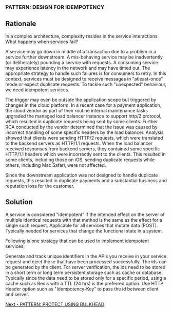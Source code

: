 ### PATTERN: DESIGN FOR IDEMPOTENCY ###

## Rationale 
In a complex architecture, complexity resides in the service interactions. What happens when services fail?

A service may go down in middle of a transaction due to a problem in a service further downstream. A mis-behaving service may be inadvertently (or deliberately) pounding a service with requests. A consuming service may experience latency in the network and may have timed out. The appropriate strategy to handle such failures is for consumers to retry. In this context, services must be designed to receive messages in "atleast-once" mode or expect duplicate requests. To tackle such "unexpected" behaviour, we need idempotent services.

The trigger may even be outside the application scope but triggered by changes in the cloud platform. In a recent case for a payment application, the cloud vendor as part of their routine internal maintenance tasks upgraded the managed load balancer instance to support http/2 protocol, which resulted in duplicate requests being sent by some clients. Further RCA conducted by the vendor determined that the issue was caused by incorrect handling of some specific headers by the load balancer. Analysis showed that clients were sending HTTP/2 requests, which were translated to the backend servers as HTTP/1.1 requests. When the load balancer received responses from backend servers, they contained some specific HTTP/1.1 headers which were incorrectly sent to the clients. This resulted in some clients, including those on iOS, sending duplicate requests while others, including Mac Safari, were not affected.

Since the downstream application was not designed to handle duplicate requests, this resulted in duplicate payments and a substantial business and reputation loss for the customer.

## Solution
A service is considered “idempotent” if the intended effect on the server of multiple identical requests with that method is the same as the effect for a single such request. Applicable for all services that mutate data (POST). Typically needed for services that change the functional state in a system. 

Following is one strategy that can be used to implement idempotent services:

Generate and track unique identifiers in the APIs you receive in your service request and eject those that have been processed successfully. The ids can be generated by the client. For server verification, the ids need to be stored in a short term or long term persistent storage such as cache or database. Typically since the data need to be stored only for a specific period, using a cache such as Redis with a TTL (24 hrs) is the preferred option. Use HTTP Header option such as "Idempotency-Key" to pass the id between client and server.

[Next - PATTERN: PROTECT USING BULKHEAD](https://github.com/srikanthkotekar/ideasworthsharing/blob/master/Building-Modern-Cloud-Native-Apps/5.10%20PATTERN:%20PROTECT%20USING%20BULKHEAD.md)
